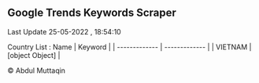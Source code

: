 

## Google Trends Keywords Scraper 
 
Last Update 25-05-2022 , 18:54:10

Country List :
 Name  | Keyword |
| ------------- | ------------- |
| VIETNAM | [object Object] |



© Abdul Muttaqin 
